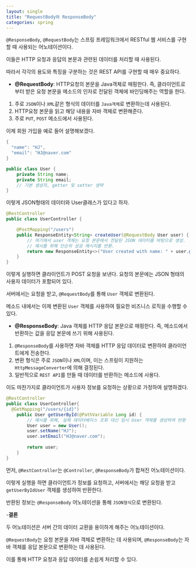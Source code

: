 ```yaml
---
layout: single
title: "RequestBody와 ResponseBody"
categories: spring
---
```


`@ResponseBody`, `@RequestBody`는 스프링 프레임워크에서 RESTful 웹 서비스를 구현할 때 사용되는 어노테이션이다. 

이들은 HTTP 요청과 응답의 본문과 관련된 데이터를 처리할 때 사용된다. 

따라서 각각의 용도와 특징을 구분하는 것은 REST API를 구현할 때 매우 중요하다.

- **@RequestBody**: HTTP요청의 본문을 Java객체로 매핑한다. 즉, 클라이언트로부터 받은 요청 본문을 메소드의 인자로 전달된 객체에 바인딩해주는 역할을 한다.

1. 주로 `JSON`이나 `XML`같은 형식의 데이터를 `Java객체`로 변환하는데 사용된다.
2. HTTP요청 본문을 읽고 해당 내용을 자바 객체로 변환해준다.
3. 주로 `PUT`, `POST` 메소드에서 사용된다.

이제 회원 가입을 예로 들어 설명해보겠다.

```java
{
  "name": "HJ",
  "email": "HJ@naver.com"
}
```

```java
public class User {
    private String name;
    private String email;
    // 기본 생성자, getter 및 setter 생략
}
```

이렇게 JSON형태의 데이터와 User클래스가 있다고 하자.

```java
@RestController
public class UserController {

    @PostMapping("/users")
    public ResponseEntity<String> createUser(@RequestBody User user) {
        // 여기에서 user 객체는 요청 본문에서 전달된 JSON 데이터를 바탕으로 생성.
        // 예시를 위해 단순히 성공 메시지를 반환.
        return new ResponseEntity<>("User created with name: " + user.getName() + " and email: " + user.getEmail(), HttpStatus.CREATED);
    }
}
```

이렇게 실행하면 클라이언트가 POST 요청을 보낸다. 요청의 본문에는 JSON 형태의 사용자 데이터가 포함되어 있다.

서버에서는 요청을 받고, `@RequestBody`를 통해 `User` 객체로 변환된다.

메소드 내에서는 이제 변환된 `User` 객체를 사용하여 필요한 비즈니스 로직을 수행할 수 있다.

- **@ResponseBody**: Java 객체를 HTTP 응답 본문으로 매핑한다. 즉, 메소드에서 반환하는 값을 응답 본문에 쓰기 위해 사용된다.

1. `@ResponseBody`를 사용하면 자바 객체를 HTTP 응답 데이터로 변환하여 클라이언트에게 전송한다.
2. 변환 형식은 주로 `JSON`이나 `XML`이며, 이는 스프링이 지원하는 `HttpMessageConverter`에 의해 결정된다.
3. 일반적으로 `REST API`를 만들 때 데이터를 반환하는 메소드에 사용다.

이도 마찬가지로 클라이언트가 사용자 정보를 요청하는 상황으로 가정하여 설명하겠다.

```java
@RestController
public class UserController{
  @GetMapping("/users/{id}")
    public User getUserById(@PathVariable Long id) {
        // 예시를 위해, 실제 데이터베이스 조회 대신 임시 User 객체를 생성하여 반환
        User user = new User();
        user.setName("HJ");
        user.setEmail("HJ@naver.com");
        
        return user;
    }
}
```

먼저, `@RestController`는 `@Controller`, `@ResponseBody`가 합쳐진 어노테이션이다.

이렇게 실행을 하면 클라이언트가 정보를 요청하고, 서버에서는 해당 요청을 받고 `getUserByIdUser` 객체를 생성하여 반환한다.

반환된 정보는 `@ResponseBody` 어노테이션을 통해 `JSON형식`으로 변환된다.

-**결론**

두 어노테이션은 서버 간의 데이터 교환을 용이하게 해주는 어노테이션이다. 

`@RequestBody`는 요청 본문을 자바 객체로 변환하는 데 사용되며, `@ResponseBody`는 자바 객체를 응답 본문으로 변환하는 데 사용된다. 

이를 통해 HTTP 요청과 응답 데이터를 손쉽게 처리할 수 있다.


